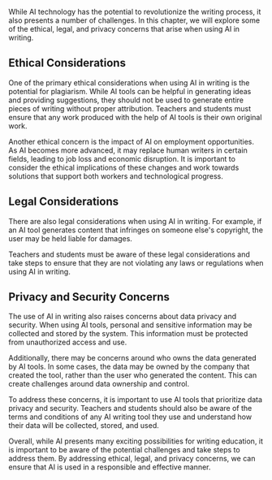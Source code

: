 

While AI technology has the potential to revolutionize the writing process, it also presents a number of challenges. In this chapter, we will explore some of the ethical, legal, and privacy concerns that arise when using AI in writing.

Ethical Considerations
----------------------

One of the primary ethical considerations when using AI in writing is the potential for plagiarism. While AI tools can be helpful in generating ideas and providing suggestions, they should not be used to generate entire pieces of writing without proper attribution. Teachers and students must ensure that any work produced with the help of AI tools is their own original work.

Another ethical concern is the impact of AI on employment opportunities. As AI becomes more advanced, it may replace human writers in certain fields, leading to job loss and economic disruption. It is important to consider the ethical implications of these changes and work towards solutions that support both workers and technological progress.

Legal Considerations
--------------------

There are also legal considerations when using AI in writing. For example, if an AI tool generates content that infringes on someone else's copyright, the user may be held liable for damages.

Teachers and students must be aware of these legal considerations and take steps to ensure that they are not violating any laws or regulations when using AI in writing.

Privacy and Security Concerns
-----------------------------

The use of AI in writing also raises concerns about data privacy and security. When using AI tools, personal and sensitive information may be collected and stored by the system. This information must be protected from unauthorized access and use.

Additionally, there may be concerns around who owns the data generated by AI tools. In some cases, the data may be owned by the company that created the tool, rather than the user who generated the content. This can create challenges around data ownership and control.

To address these concerns, it is important to use AI tools that prioritize data privacy and security. Teachers and students should also be aware of the terms and conditions of any AI writing tool they use and understand how their data will be collected, stored, and used.

Overall, while AI presents many exciting possibilities for writing education, it is important to be aware of the potential challenges and take steps to address them. By addressing ethical, legal, and privacy concerns, we can ensure that AI is used in a responsible and effective manner.
